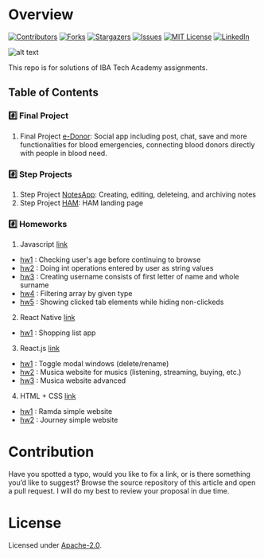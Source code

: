 # Overview
[![Contributors][contributors-shield]][contributors-url]
[![Forks][forks-shield]][forks-url]
[![Stargazers][stars-shield]][stars-url]
[![Issues][issues-shield]][issues-url]
[![MIT License][license-shield]][license-url]
[![LinkedIn][linkedin-shield]][linkedin-url]

![alt text](http://www.kaspiy.az/photos/news999.png)

This repo is for solutions of IBA Tech Academy assignments.


## Table of Contents

### #️⃣ Final Project

1. Final Project [e-Donor](https://github.com/iamaydan/IBA_TECH/tree/master/Final%20Project): Social app including post, chat, save and more functionalities for blood emergencies, connecting blood donors directly with people in blood need.
	
### #️⃣ Step Projects

1. Step Project [NotesApp](https://github.com/iamaydan/IBA_TECH/tree/master/Step%20Projects/SP-React): Creating, editing, deleteing, and archiving notes
2. Step Project [HAM](https://github.com/iamaydan/IBA_TECH/tree/master/Step%20Projects/SP-html_css_js): HAM landing page

### #️⃣ Homeworks

1. Javascript [link](https://github.com/iamaydan/IBA_TECH/tree/master/homeworks/JavaScript)

* [hw1](https://github.com/iamaydan/IBA_TECH/tree/master/homeworks/JavaScript/hw1) : Checking user's age before continuing to browse
* [hw2](https://github.com/iamaydan/IBA_TECH/tree/master/homeworks/JavaScript/hw2) : Doing int operations entered by user as string values 
* [hw3](https://github.com/iamaydan/IBA_TECH/tree/master/homeworks/JavaScript/hw3) : Creating username consists of first letter of name and whole surname
* [hw4](https://github.com/iamaydan/IBA_TECH/tree/master/homeworks/JavaScript/hw4) : Filtering array by given type
* [hw5](https://github.com/iamaydan/IBA_TECH/tree/master/homeworks/JavaScript/hw5) : Showing clicked tab elements while hiding non-clickeds

2. React Native [link](https://github.com/iamaydan/IBA_TECH/tree/master/homeworks/React%20Native)

* [hw1](https://github.com/iamaydan/IBA_TECH/tree/master/homeworks/React%20Native/hw1) : Shopping list app

3. React.js [link](https://github.com/iamaydan/IBA_TECH/tree/master/homeworks/React)

* [hw1](https://github.com/iamaydan/IBA_TECH/tree/master/homeworks/React/hw1) : Toggle modal windows (delete/rename)
* [hw2](https://github.com/iamaydan/IBA_TECH/tree/master/homeworks/React/hw2) : Musica website for musics (listening, streaming, buying, etc.)
* [hw3](https://github.com/iamaydan/IBA_TECH/tree/master/homeworks/React/hw3) : Musica website advanced

4. HTML + CSS [link](https://github.com/iamaydan/IBA_TECH/tree/master/homeworks/html_css)

* [hw1](https://github.com/iamaydan/IBA_TECH/tree/master/homeworks/html_css/hw1) : Ramda simple website
* [hw2](https://github.com/iamaydan/IBA_TECH/tree/master/homeworks/html_css/hw2) : Journey simple website


# Contribution

Have you spotted a typo, would you like to fix a link, or is there something you’d like to suggest? Browse the source repository of this article and open a pull request. I will do my best to review your proposal in due time.


# License

Licensed under [Apache-2.0](http://www.apache.org/licenses/LICENSE-2.0).


<!-- MARKDOWN LINKS & IMAGES -->
[contributors-shield]: https://img.shields.io/github/contributors/iamaydan/IBA_TECH.svg?style=for-the-badge
[contributors-url]: https://github.com/iamaydan/IBA_TECH/graphs/contributors
[forks-shield]: https://img.shields.io/github/forks/iamaydan/IBA_TECH?style=for-the-badge
[forks-url]: https://github.com/iamaydan/IBA_TECH/network/members
[stars-shield]: https://img.shields.io/github/stars/iamaydan/IBA_TECH.svg?style=for-the-badge
[stars-url]: https://github.com/iamaydan/IBA_TECH/stargazers
[issues-shield]: https://img.shields.io/github/issues/iamaydan/IBA_TECH.svg?style=for-the-badge
[issues-url]: https://github.com/iamaydan/IBA_TECH/issues
[license-shield]: https://img.shields.io/github/license/iamaydan/IBA_TECH.svg?style=for-the-badge
[license-url]: https://github.com/iamaydan/IBA_TECH/blob/master/LICENSE.txt
[linkedin-shield]: https://img.shields.io/badge/-LinkedIn-black.svg?style=for-the-badge&logo=linkedin&colorB=555
[linkedin-url]: https://linkedin.com/in/iamaydan
